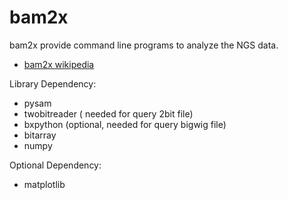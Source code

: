 bam2x
=====
bam2x provide command line programs to analyze the NGS data.

- [bam2x wikipedia](http://bam2xwiki.appspot.com/)


Library Dependency:
- pysam
- twobitreader  ( needed for query 2bit file)
- bxpython (optional, needed for query bigwig file)
- bitarray
- numpy

Optional Dependency:
- matplotlib
